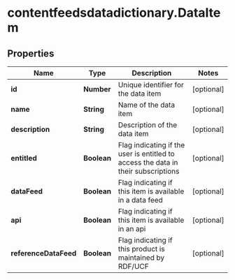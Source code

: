 # contentfeedsdatadictionary.DataItem

## Properties

Name | Type | Description | Notes
------------ | ------------- | ------------- | -------------
**id** | **Number** | Unique identifier for the data item | [optional] 
**name** | **String** | Name of the data item | [optional] 
**description** | **String** | Description of the data item | [optional] 
**entitled** | **Boolean** | Flag indicating if the user is entitled to access the data in their subscriptions | [optional] 
**dataFeed** | **Boolean** | Flag indicating if this item is available in a data feed | [optional] 
**api** | **Boolean** | Flag indicating if this item is available in an api | [optional] 
**referenceDataFeed** | **Boolean** | Flag indicating if this product is maintained by RDF/UCF | [optional] 


